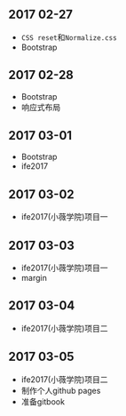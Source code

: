 ## 2017 02-27
* `CSS reset`和`Normalize.css`
* Bootstrap

## 2017 02-28
* Bootstrap
* 响应式布局

## 2017 03-01
* Bootstrap
* ife2017

## 2017 03-02
* ife2017(小薇学院)项目一

## 2017 03-03
* ife2017(小薇学院)项目一
* margin

## 2017 03-04
* ife2017(小薇学院)项目二

## 2017 03-05
* ife2017(小薇学院)项目二
* 制作个人github pages
* 准备gitbook